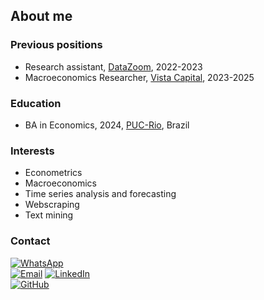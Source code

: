 
## About me

### Previous positions
- Research assistant, [DataZoom](https://www.econ.puc-rio.br/datazoom/index.html), 2022-2023
- Macroeconomics Researcher, [Vista Capital](https://vistacapital.com.br/), 2023-2025

### Education
- BA in Economics, 2024, [PUC-Rio](https://www.econ.puc-rio.br/), Brazil

### Interests
- Econometrics
- Macroeconomics
- Time series analysis and forecasting
- Webscraping
- Text mining

### Contact
[![WhatsApp](https://img.shields.io/badge/WhatsApp-25D366?logo=whatsapp&logoColor=white)](https://wa.me/5521971351070)  
[![Email](https://img.shields.io/badge/Email-D14836?logo=gmail&logoColor=white)](mailto:antoniorbergallo@gmail.com)
[![LinkedIn](https://img.shields.io/badge/LinkedIn-0A66C2?logo=linkedin&logoColor=white)](https://www.linkedin.com/in/antonio-bergallo-3306a0244/)  
[![GitHub](https://img.shields.io/badge/GitHub-000?logo=github&logoColor=white)](https://github.com/AntonioBergallo)
